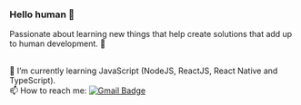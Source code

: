 ### Hello human 👋
Passionate about learning new things that help create solutions that add up to human development. :rocket:


<br/> 🌱 I’m currently learning JavaScript (NodeJS, ReactJS, React Native and TypeScript).
<br/> 📫 How to reach me: [![Gmail Badge](https://img.shields.io/badge/-rodrigodsluz@gmail.com-c14438?style=flat-square&logo=Gmail&logoColor=white&link=mailto:rodrigodsluz@gmail.com)](mailto:rodrigodsluz@gmail.com)


<!--
**rodrigodsluz/rodrigodsluz** is a ✨ _special_ ✨ repository because its `README.md` (this file) appears on your GitHub profile.

Here are some ideas to get you started:

- 🔭 I’m currently working on ...
- 🌱 I’m currently learning ...
- 👯 I’m looking to collaborate on ...
- 🤔 I’m looking for help with ...
- 💬 Ask me about ...
- 📫 How to reach me: ...
- 😄 Pronouns: ...
- ⚡ Fun fact: ...
-->
